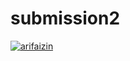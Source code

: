 # submission2
[![arifaizin](https://circleci.com/gh/narumiya1/submission2.svg?style=shield)](https://circleci.com/gh/narumiya1/submission2)
